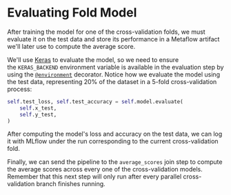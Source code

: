 # Evaluating Fold Model 

After training the model for one of the cross-validation folds, we must evaluate it on the test data and store its performance in a Metaflow artifact we'll later use to compute the average score.

We'll use [Keras](https://keras.io/) to evaluate the model, so we need to ensure the `KERAS_BACKEND` environment variable is available in the evaluation step by using the [`@environment`](.guide/introduction-to-metaflow/environment.md) decorator. Notice how we evaluate the model using the test data, representing 20% of the dataset in a 5-fold cross-validation process:

```python
self.test_loss, self.test_accuracy = self.model.evaluate(
    self.x_test,
    self.y_test,
)
```

After computing the model's loss and accuracy on the test data, we can log it with MLflow under the run corresponding to the current cross-validation fold.

Finally, we can send the pipeline to the `average_scores` join step to compute the average scores across every one of the cross-validation models. Remember that this next step will only run after every parallel cross-validation branch finishes running.
